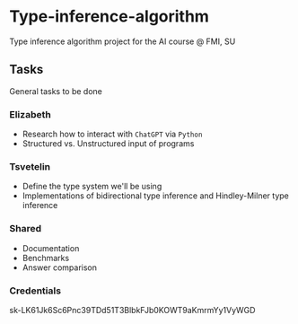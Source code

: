 # Type-inference-algorithm
Type inference algorithm project for the AI course @ FMI, SU

## Tasks
General tasks to be done

### Elizabeth
- Research how to interact with `ChatGPT` via `Python`
- Structured vs. Unstructured input of programs

### Tsvetelin
- Define the type system we'll be using
- Implementations of bidirectional type inference and Hindley-Milner type inference

### Shared
- Documentation
- Benchmarks
- Answer comparison

### Credentials
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